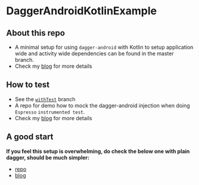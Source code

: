# DaggerAndroidKotlinExample


## About this repo

- A minimal setup for using `dagger-android` with Kotlin to setup application wide and activity wide dependencies can be found in the master branch.
- Check my [blog](http://www.albertgao.xyz/2018/04/18/dependency-injection-on-android-with-dagger-android-and-kotlin/) for more details


## How to test

- See the [`withTest`](https://github.com/Albert-Gao/DaggerAndroidKotlinExample/tree/withTest) branch
- A repo for demo how to mock the dagger-android injection when doing `Espresso` `instrumented test`.
- Check my [blog](http://www.albertgao.xyz/2018/04/24/how-to-mock-dagger-android-injection-in-instrumented-tests-with-kotlin/) for more details

## A good start

**If you feel this setup is overwhelming, do check the below one with plain dagger, should be much simpler:**

- [repo](https://github.com/Albert-Gao/PlainDaggerKotlinAndroid)
- [blog](http://www.albertgao.xyz/2018/04/17/dependency-injection-on-android-using-dagger-and-kotlin-in-minutes/)
